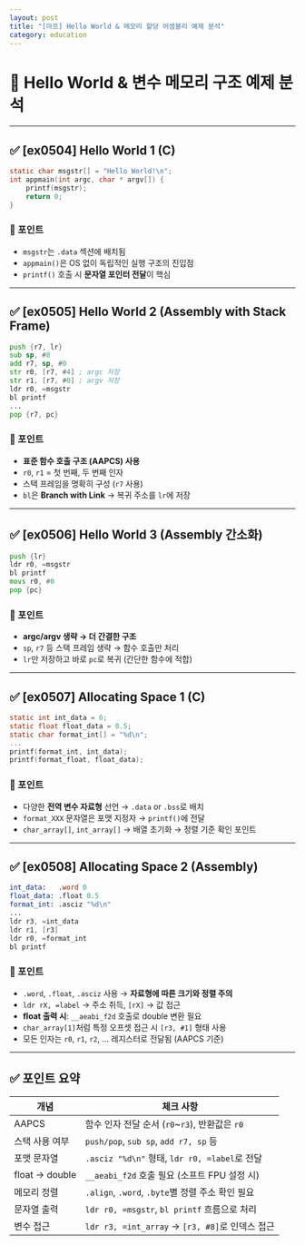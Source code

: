 ```yaml
---
layout: post
title: "[마프] Hello World & 메모리 할당 어셈블리 예제 분석"
category: education
---
```


# 📘 Hello World & 변수 메모리 구조 예제 분석
---

## ✅ [ex0504] Hello World 1 (C)

```c
static char msgstr[] = "Hello World!\n";
int appmain(int argc, char * argv[]) {
    printf(msgstr);
    return 0;
}
```

### 📌 포인트
- `msgstr`는 `.data` 섹션에 배치됨
- `appmain()`은 OS 없이 독립적인 실행 구조의 진입점
- `printf()` 호출 시 **문자열 포인터 전달**이 핵심

---

## ✅ [ex0505] Hello World 2 (Assembly with Stack Frame)

```asm
push {r7, lr}
sub sp, #8
add r7, sp, #0
str r0, [r7, #4] ; argc 저장
str r1, [r7, #0] ; argv 저장
ldr r0, =msgstr
bl printf
...
pop {r7, pc}
```

### 📌 포인트
- **표준 함수 호출 구조 (AAPCS) 사용**  
- `r0`, `r1` = 첫 번째, 두 번째 인자  
- 스택 프레임을 명확히 구성 (`r7` 사용)
- `bl`은 **Branch with Link** → 복귀 주소를 `lr`에 저장

---

## ✅ [ex0506] Hello World 3 (Assembly 간소화)

```asm
push {lr}
ldr r0, =msgstr
bl printf
movs r0, #0
pop {pc}
```

### 📌 포인트
- **argc/argv 생략 → 더 간결한 구조**
- `sp`, `r7` 등 스택 프레임 생략 → 함수 호출만 처리
- `lr`만 저장하고 바로 `pc`로 복귀 (간단한 함수에 적합)

---

## ✅ [ex0507] Allocating Space 1 (C)

```c
static int int_data = 0;
static float float_data = 0.5;
static char format_int[] = "%d\n";
...
printf(format_int, int_data);
printf(format_float, float_data);
```

### 📌 포인트
- 다양한 **전역 변수 자료형** 선언 → `.data` or `.bss`로 배치
- `format_XXX` 문자열은 포맷 지정자 → `printf()`에 전달
- `char_array[]`, `int_array[]` → 배열 초기화 → 정렬 기준 확인 포인트

---

## ✅ [ex0508] Allocating Space 2 (Assembly)

```asm
int_data:   .word 0
float_data: .float 0.5
format_int: .asciz "%d\n"
...
ldr r3, =int_data
ldr r1, [r3]
ldr r0, =format_int
bl printf
```

### 📌 포인트
- `.word`, `.float`, `.asciz` 사용 → **자료형에 따른 크기와 정렬 주의**
- `ldr rX, =label` → 주소 취득, `[rX]` → 값 접근
- **float 출력 시**: `__aeabi_f2d` 호출로 double 변환 필요
- `char_array[1]`처럼 특정 오프셋 접근 시 `[r3, #1]` 형태 사용
- 모든 인자는 `r0`, `r1`, `r2`, … 레지스터로 전달됨 (AAPCS 기준)

---

## ✅ 포인트 요약

| 개념 | 체크 사항 |
|------|-----------|
| AAPCS | 함수 인자 전달 순서 (`r0`~`r3`), 반환값은 `r0` |
| 스택 사용 여부 | `push/pop`, `sub sp`, `add r7, sp` 등 |
| 포맷 문자열 | `.asciz "%d\n"` 형태, `ldr r0, =label`로 전달 |
| float → double | `__aeabi_f2d` 호출 필요 (소프트 FPU 설정 시) |
| 메모리 정렬 | `.align`, `.word`, `.byte`별 정렬 주소 확인 필요 |
| 문자열 출력 | `ldr r0, =msgstr`, `bl printf` 흐름으로 처리 |
| 변수 접근 | `ldr r3, =int_array` → `[r3, #8]`로 인덱스 접근 |


